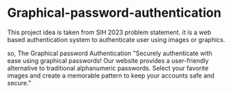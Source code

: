 # Graphical-password-authentication
This project idea is taken from SIH 2023 problem statement. it is a web based authentication system to authenticate user using images or graphics.

so, The Graphical password Authentication
"Securely authenticate with ease using graphical passwords! Our website provides a user-friendly alternative to traditional alphanumeric passwords. Select your favorite images and create a memorable pattern to keep your accounts safe and secure."
